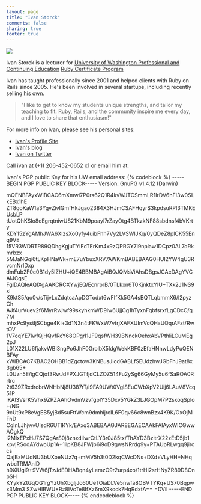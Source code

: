 ```yaml
---
layout: page
title: "Ivan Storck"
comments: false
sharing: true
footer: true
---
```


<div id="photo">
<img src="http://farm2.staticflickr.com/1323/1434829015_4f09bce86a_m.jpg">
</div>

Ivan Storck is a lecturer for [University of Washington Professional and Continuing Education](http://www.pce.uw.edu/) [Ruby Certificate Program](http://www.pce.uw.edu/certificates/ruby-programming.html)

Ivan has taught professionally since 2001 and helped clients with Ruby on Rails since 2005. He's been involved in several startups, including recently selling [his own](http://sustainablewebsites.com).

> "I like to get to know my students unique strengths, and tailor my teaching to fit. Ruby, Rails, and the community inspire me every day, and I love to share that enthusiasm!"

For more info on Ivan, please see his personal sites:

* [Ivan's Profile Site](http://ivanoats.com)
* [Ivan's blog](http://ivanenviroman.com)
* [Ivan on Twitter](http://twitter.com/ivanoats)

Call ivan at (+1) 206-452-0652 x1 or email him at: 
<script type="text/javascript">document.write(
"vinabngf@hj.rqh".replace(/[a-zA-Z]/g, function(c){
return String.fromCharCode((c <= "Z" ? 90 : 122) >=
(c = c.charCodeAt(0) + 13) ? c : c - 26);}));</script> 

Ivan's PGP public Key for his UW email address:
{% codeblock %}
-----BEGIN PGP PUBLIC KEY BLOCK-----
Version: GnuPG v1.4.12 (Darwin)

mQENBFAyxWIBCAC6mXmwI7P0rs62Q1R4kvWJTCSmmLR1IrDV6hFI3w0SLkEBx1hE
ZT8goKaW1a3YgvZivlGmfHkJgao2384X3HJmCSAFHqyrS3kpdsuRPI3TMKEUsbLP
tUotQhKSIo8eEgrqtniwUS21KbM9poayI7rZayOtg4BTkzkNF88sbdnsf4bVKrty
KDY15zYgAMhJWA6XIzsXo0yfy4uibFhh7Vy2LVSWlJKq/0yQDeZ8plCK55Enq9VE
15VR3WDRTR89QDhgKgjuTYIEcTErKm4x9zQPRGY7i9nplaw1DCpz0AL7dRkmrbzx
5MJaNGqi6tLKpHNaWk+mE7uYbuxXRV7AWKmBABEBAAG0HUl2YW4gU3RvcmNrIDxp
dmFub2F0c0B1dy5lZHU+iQE4BBMBAgAiBQJQMsViAhsDBgsJCAcDAgYVCAIJCgsE
FgIDAQIeAQIXgAAKCRCXYwjEQ/EcnrprB/0TLkxn6T0KjnktxYIU+TXk2J1NS9xl
K9ktS5/qo0v/sTijvLxZdqtcaApDGTodxt6wFIfKk5GA4sBQTLqbmmX6/l2pyzCh
AJf4urVuev2f6MyrRvJwf99skyhkmWD9lw6UjjCg1hTyxnFqbfsrxfLgCDcO/q7M
mhxPc9ystIjSCbge4Ki+3d1N3n4tFKWxW7vtrjXAFXUImVcQHaUQqrAFzt/RwtOV
1V7cqYE7lwfQjHQvfRcY68OPgrI1JF9qsfWH39BNnckOehxAbVPthliLCuMEg2pJ
L01X22LU6fjakvWBI3ngPo6JhF0GrolbX5ldgWekKBF0zEfaHNnwLdyPuQENBFAy
xWIBCAC7KBAC2OHBB1dZgctow3KNBusJIcdGABLfSEUdzhwJGbFnJ9at8x3gb65+
L0Uzn5E/igCQjof3RwJdFPXJGTfjdCLZOZ514Fu2ySg66GyMy5u6fSaROA0Rrtrc
2t639ZRxdrobrWNHbNj8U387rT/i9FA9UWt0VglSEuCWbXpV2Uij6LAuV8Vcq51P
lKAl3VsrK5Vhx9ZPZAAhOvdmVzvfgpIY35Dxv5YGkZ3LJGOpM7P2sxoqSpIo+/NG
9cUt9xP8eVgEB5yjBd5suFttWcm9dmhijrcIL6F0qv66c8wnBzx4K9K/OxOjMFnD
CglnLJhjwvUIsdR6UTIKYk/EAxq3ABEBAAGJAR8EGAECAAkFAlAyxWICGwwACgkQ
l2MIxEPxHJ7S7QgArS0j8znxdiIwrCtLY3r0J85tx/ThAYD3BzitrX22zEtD5jb1
kpvjRSodAYdwoUp1A+1ilpKB8JFWjb6i9oD9gwsNRrdg9y+PTAUpRLwgq9jirccs
QajBzMUdNU3bUXoeNUz7q+mMV5h3t0D2kqCWcDNs+DXd+VLyHH+NHqwbcTRMAnlD
h9XlUgi9+9VW6jTzJdEDHABqn4yLemzO9r2urp4xo/1trHI2srHNyZR89D8OnpSH
KYykYZtGqQG1rgYzUhXbgIjJo60UeTOiaDLVe5nwfa8OBVTYKq+US70Bqpwx3Mm3
SZwHIBWU+Rz8IVcTe8IfXz6mX9kock7HqRdxtA==
=DVil
-----END PGP PUBLIC KEY BLOCK-----
{% endcodeblock %}
